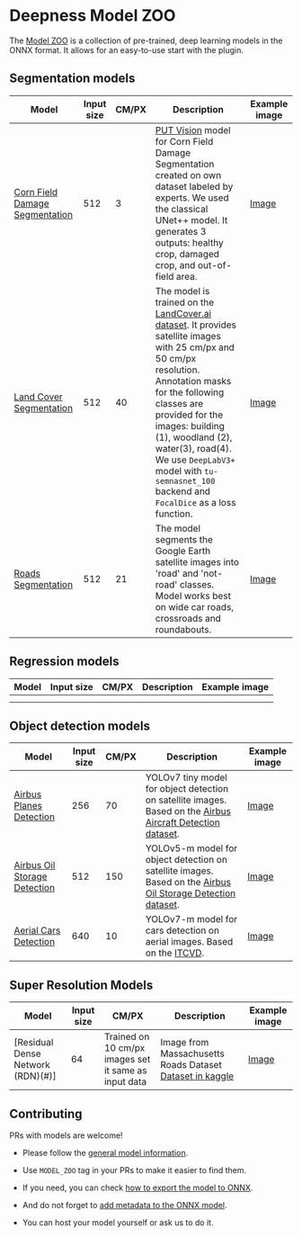 # Deepness Model ZOO

The [Model ZOO](https://chmura.put.poznan.pl/s/2pJk4izRurzQwu3) is a collection of pre-trained, deep learning models in the ONNX format. It allows for an easy-to-use start with the plugin.

## Segmentation models

| Model                                                                            | Input size | CM/PX | Description                                                                                                                                                                                                                                                                                                                                                                         | Example image |
|----------------------------------------------------------------------------------|------------|-------|-------------------------------------------------------------------------------------------------------------------------------------------------------------------------------------------------------------------------------------------------------------------------------------------------------------------------------------------------------------------------------------|---------------------------------------------------------|
| [Corn Field Damage Segmentation](https://chmura.put.poznan.pl/s/abWFTVYSDIcncWs) | 512        | 3     | [PUT Vision](https://putvision.github.io/) model for Corn Field Damage Segmentation created on own dataset labeled by experts. We used the classical UNet++ model. It generates 3 outputs: healthy crop, damaged crop, and out-of-field area.                                                                                                                                       | [Image](https://chmura.put.poznan.pl/s/i5WVmcfqPNdBTAQ) | 
| [Land Cover Segmentation](https://chmura.put.poznan.pl/s/PnAFJw27uneROkV)        | 512        | 40    | The model is trained on the [LandCover.ai dataset](https://landcover.ai.linuxpolska.com/). It provides satellite images with 25 cm/px and 50 cm/px resolution. Annotation masks for the following classes are provided for the images: building (1), woodland (2), water(3), road(4). We use `DeepLabV3+` model with `tu-semnasnet_100` backend and `FocalDice` as a loss function. | [Image](https://chmura.put.poznan.pl/s/Xa29vnieNQTvSt5) |
| [Roads Segmentation](https://chmura.put.poznan.pl/s/y6S3CmodPy1fYYz)             | 512        | 21    | The model segments the Google Earth satellite images into 'road' and 'not-road' classes. Model works best on wide car roads, crossroads and roundabouts.                                                                                                                                                                                                                            | [Image](https://chmura.put.poznan.pl/s/rln6mpbjpsXWpKg) |

## Regression models

| Model   | Input size | CM/PX | Description | Example image |
|---------|---|---|---|---|
|         |  |  |  |  |
|         |  |  |  |  |

## Object detection models

| Model                                                                          | Input size | CM/PX | Description                                                                                                                                                                                   | Example image                                           |
|--------------------------------------------------------------------------------|------------|-------|-----------------------------------------------------------------------------------------------------------------------------------------------------------------------------------------------|---------------------------------------------------------|
| [Airbus Planes Detection](https://chmura.put.poznan.pl/s/bBIJ5FDPgyQvJ49)      | 256        | 70    | YOLOv7 tiny model for object detection on satellite images. Based on the [Airbus Aircraft Detection dataset](https://www.kaggle.com/datasets/airbusgeo/airbus-aircrafts-sample-dataset).      | [Image](https://chmura.put.poznan.pl/s/VfLmcWhvWf0UJfI) |
| [Airbus Oil Storage Detection](https://chmura.put.poznan.pl/s/gMundpKsYUC7sNb) | 512        | 150   | YOLOv5-m model for object detection on satellite images. Based on the [Airbus Oil Storage Detection dataset](https://www.kaggle.com/datasets/airbusgeo/airbus-oil-storage-detection-dataset). | [Image](https://chmura.put.poznan.pl/s/T3pwaKlbFDBB2C3) |
| [Aerial Cars Detection](https://chmura.put.poznan.pl/s/vgOeUN4H4tGsrGm)        | 640        | 10    | YOLOv7-m model for cars detection on aerial images. Based on the [ITCVD](https://arxiv.org/pdf/1801.07339.pdf).                                                                               | [Image](https://chmura.put.poznan.pl/s/cPzw1mkXlprSUIJ) |

## Super Resolution Models
| Model                                                                          | Input size | CM/PX | Description                                                                                                                                                                                   | Example image                                           |
|--------------------------------------------------------------------------------|------------|-------|-----------------------------------------------------------------------------------------------------------------------------------------------------------------------------------------------|---------------------------------------------------------|
[Residual Dense Network (RDN)(#)]      |64      |Trained on 10 cm/px images set it same as input data   | Image from Massachusetts Roads Dataset [Dataset in kaggle](https://www.kaggle.com/datasets/balraj98/massachusetts-roads-dataset)      | [Image](#)



## Contributing

PRs with models are welcome! 

* Please follow the [general model information](https://qgis-plugin-deepness.readthedocs.io/en/latest/creators/creators_description_classes.html).

* Use `MODEL_ZOO` tag in your PRs to make it easier to find them.

* If you need, you can check [how to export the model to ONNX](https://qgis-plugin-deepness.readthedocs.io/en/latest/creators/creators_example_onnx_model.html).

* And do not forget to [add metadata to the ONNX model](https://qgis-plugin-deepness.readthedocs.io/en/latest/creators/creators_add_metadata_to_model.html). 

* You can host your model yourself or ask us to do it.
